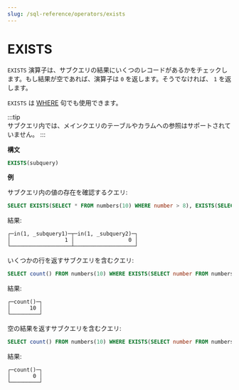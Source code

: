 ```yaml
---
slug: /sql-reference/operators/exists
---
```


# EXISTS

`EXISTS` 演算子は、サブクエリの結果にいくつのレコードがあるかをチェックします。もし結果が空であれば、演算子は `0` を返します。そうでなければ、 `1` を返します。

`EXISTS` は [WHERE](../../sql-reference/statements/select/where.md) 句でも使用できます。

:::tip    
サブクエリ内では、メインクエリのテーブルやカラムへの参照はサポートされていません。
:::

**構文**

``` sql
EXISTS(subquery)
```

**例**

サブクエリ内の値の存在を確認するクエリ:

``` sql
SELECT EXISTS(SELECT * FROM numbers(10) WHERE number > 8), EXISTS(SELECT * FROM numbers(10) WHERE number > 11)
```

結果:

``` text
┌─in(1, _subquery1)─┬─in(1, _subquery2)─┐
│                 1 │                 0 │
└───────────────────┴───────────────────┘
```

いくつかの行を返すサブクエリを含むクエリ:

``` sql
SELECT count() FROM numbers(10) WHERE EXISTS(SELECT number FROM numbers(10) WHERE number > 8);
```

結果:

``` text
┌─count()─┐
│      10 │
└─────────┘
```

空の結果を返すサブクエリを含むクエリ:

``` sql
SELECT count() FROM numbers(10) WHERE EXISTS(SELECT number FROM numbers(10) WHERE number > 11);
```

結果:

``` text
┌─count()─┐
│       0 │
└─────────┘
```
